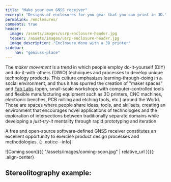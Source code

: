 ```yaml
---
title: "Make your own GNSS receiver"
excerpt: "Designs of enclosures for you gear that you can print in 3D."
permalink: /enclosures/
comments: true
header:
  image: /assets/images/usrp-enclosure-header.jpg
  teaser: /assets/images/usrp-enclosure-header.jpg
  image_description: "Enclosure done with a 3D printer"
sidebar:
    nav: "geniuss-place"
---
```


The _maker movement_ is a trend in which people employ do-it-yourself (DIY) and
do-it-with-others (DIWO) techniques and processes to develop unique technology
products. This culture emphasizes learning-through-doing in a social
environment, and thus it has spurred the creation of "maker spaces" and [Fab
Labs](https://en.wikipedia.org/wiki/Fab_lab) (open, small-scale workshops with
computer-controlled tools and flexible manufacturing equipment such as 3D
printers, CNC machines, electronic benches, PCB milling and etching tools, etc.)
around the World. Those are spaces where people share ideas, tools, and
skillsets, creating an environment that encourages novel applications of
technologies and the exploration of intersections between traditionally separate
domains while developing a _just-try-it_ mentality through rapid prototyping and
iteration.

  A free and open-source software-defined GNSS receiver constitutes an excellent
  opportunity to exercise product design processes and methodologies.
  {: .notice--info}


![Coming soon]({{ "/assets/images/coming-soon.jpg" | relative_url }}){: .align-center}

## Stereolitography example:

<script src="https://embed.github.com/view/3d/hectorbu/Prueba-2/master/USRP_Version4/USRP_Base1.4.stl">
</script>


<link rel="prerender" href="{{ "/quick-start-guide/" | relative_url }}" />
